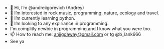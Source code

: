 - 👋 Hi, I’m @andreiigorevich (Andrey)
- 👀 I’m interested in rock music, programming, nature, ecology and travel.
- 🌱 I’m currently learning python.
- 💞️ I’m looking to any expiriance in programming.
- I'm complitly newbie in programming and I know what you were too.
- 📫 How to reach me: anjigoaway@gmail.com or tg @b_lank666
- See ya 

<!---
andreiigorevich/andreiigorevich is a ✨ special ✨ repository because its `README.md` (this file) appears on your GitHub profile.
You can click the Preview link to take a look at your changes.
--->
